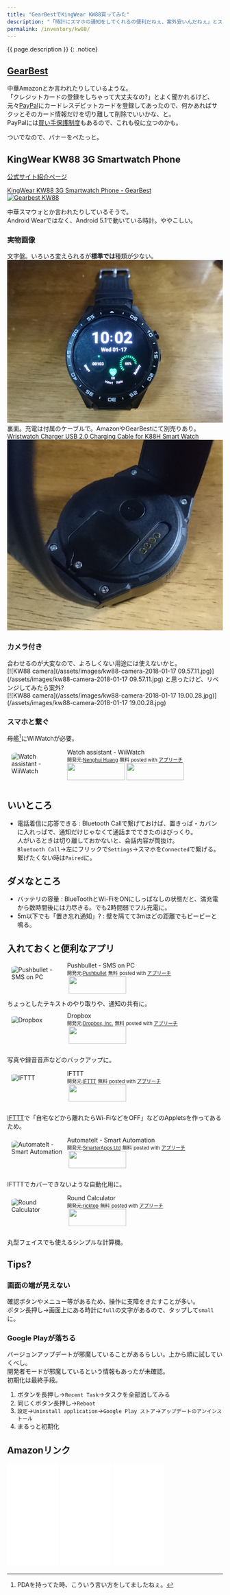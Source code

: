 ```yaml
---
title: "GearBestでKingWear KW88買ってみた"
description: "「時計にスマホの通知をしてくれるの便利だねぇ、案外安いんだねぇ」とスマートブレスレット・スマートウォッチを探していたら、予算2倍なのにどうしても欲しくなった。しかも初Gearbestで。"
permalink: /inventory/kw88/
---
```

{{ page.description }}
{: .notice}

## [GearBest](https://www.gearbest.com/?lkid=12667368)

中華Amazonとか言われたりしているような。  
「クレジットカードの登録をしちゃって大丈夫なの?」とよく聞かれるけど、元々[PayPal](https://www.paypal.com/jp/webapps/mpp/home)にカードレスデビットカードを登録してあったので、何かあればサクッとそのカード情報だけを切り離して削除でいいかな、と。  
PayPalには[買い手保護制度](https://www.paypal.com/jp/webapps/mpp/support/buyer-protection)もあるので、これも役に立つのかも。

ついでなので、バナーをぺたっと。
<script type="text/javascript">document.write('<a style="display:block;width:100%;height:1px;" class="aff-ad-none"></a>');window.AFF_ONLOAD = window.AFF_ONLOAD || [];window.AFF_ONLOAD.push({lkid:"12721641",affid:"10089719",size:"728*90",type:"1",language:"en",web_id:"40",version:110});var aff_s = document.createElement("script"),aff_h = document.getElementsByTagName("head")[0];aff_s.charset = "utf-8";aff_s.async = !0;aff_s.src = "https://js.affasi.com/affasi_js.min.js";aff_h.insertBefore(aff_s, aff_h.firstChild);</script>

## KingWear KW88 3G Smartwatch Phone

[公式サイト紹介ページ](http://www.king-wear.com/smart-watch/3g-gps-android-smartwatch/hot-sales-3g-android-5-1-os-1-39-inch-amoled.html)

<a target="_blank" href="https://www.gearbest.com/smart-watch-phone/pp_397745.html?lkid=12721386">KingWear KW88 3G Smartwatch Phone - GearBest<br/><img src="https://gloimg.gbtcdn.com/gb/pdm-product-pic/Electronic/2017/02/23/goods-img/1502755478273997152.jpg" alt="Gearbest KW88" title="Gearbest KW88" /></a>

中華スマウォとか言われたりしているそうで。  
Android Wearではなく、Android 5.1で動いている時計。ややこしい。

### 実物画像

文字盤。いろいろ変えられるが**標準では**種類が少ない。  
[![KW88](/assets/images/kw88.jpg)](/assets/images/kw88.jpg)  
裏面。充電は付属のケーブルで。AmazonやGearBestにて別売りあり。  
[Wristwatch Charger USB 2.0 Charging Cable for K88H Smart Watch](https://www.gearbest.com/smartwatch-accessories/pp_366465.html?lkid=12718462)  
[![KW88 wrist side](/assets/images/kw88-wrist-side.jpg)](/assets/images/kw88-wrist-side.jpg)  

### カメラ付き
合わせるのが大変なので、よろしくない用途には使えないかと。  
[![KW88 camera](/assets/images/kw88-camera-2018-01-17 09.57.11.jpg)](/assets/images/kw88-camera-2018-01-17 09.57.11.jpg) 
と思ったけど、リベンジしてみたら案外?  
[![KW88 camera](/assets/images/kw88-camera-2018-01-17 19.00.28.jpg)](/assets/images/kw88-camera-2018-01-17 19.00.28.jpg) 

### スマホと繋ぐ

母艦[^like-a-pda]にWiiWatchが必要。

[^like-a-pda]: PDAを持ってた時、こういう言い方をしてましたねぇ。

<div id="appreach-box" style="text-align:left;">
    <img id="appreach-image" src="//lh3.googleusercontent.com/GqByR8EZ1jePRxOQCKVy0yqYnPnGCSydFJPglwVShB8dEOibb0OHihBRoOmTCZmntDI=w170" alt="Watch assistant - WiiWatch" style="float:left; margin:10px; width:25%; max-width:120px; border-radius:10%;">
    <div class="appreach-info" style="margin: 10px;">
        <div id="appreach-appname">Watch assistant - WiiWatch</div>
        <div id="appreach-developer" style="font-size:80%; display:inline-block; _display:inline;">
            開発元:<a id="appreach-developerurl" href="https://itunes.apple.com/jp/developer/nenghui-huang/id1161105153?uo=4" target="_blank" rel="nofollow">Nenghui Huang</a>
        </div>
        <div id="appreach-price" style="font-size:80%; display:inline-block; _display:inline;">無料</div>
        <div class="appreach-powered" style="font-size:80%; display:inline-block; _display:inline;">
            posted with <a href="http://mama-hack.com/app-reach/" title="アプリーチ" target="_blank" rel="nofollow">アプリーチ</a>
        </div>
        <div class="appreach-links" style="float: left;">
            <div id="appreach-itunes-link" style="display: inline-block; _display: inline;">
                <a id="appreach-itunes" href="https://itunes.apple.com/jp/app/wiiwatch/id1220691518?mt=8&amp;uo=4&amp;at=" target="_blank" rel="nofollow">
                    <img src="https://nabettu.github.io/appreach/img/itune_ja.svg" style="height:40px;width:135px;">
                </a>
            </div>
            <div id="appreach-gplay-link" style="display:inline-block; _display:inline;">
                <a id="appreach-gplay" href="https://play.google.com/store/apps/details?id=com.wiitetech.wiiwatch" target="_blank" rel="nofollow">
                    <img src="https://nabettu.github.io/appreach/img/gplay_ja.png" style="height:40px;width:134.5px;">
                </a>
            </div>
        </div>
    </div>
    <div class="appreach-footer" style="margin-bottom:10px; clear: left;"></div>
</div>


## いいところ

+ 電話着信に応答できる
: Bluetooth Callで繋げておけば、置きっぱ・カバンに入れっぱで、通知だけじゃなくて通話までできたのはびっくり。  
人がいるときは切り離しておかないと、会話内容が筒抜け。  
`Bluetooth Call`→左にフリックで`Settings`→スマホを`Connected`で繋げる。繋げたくない時は`Paired`に。

## ダメなところ

+ バッテリの容量
: BlueToothとWi-FiをONにしっぱなしの状態だと、満充電から数時間後には力尽きる。でも2時間弱でフル充電に。
+ 5m以下でも「置き忘れ通知」?
: 壁を隔てて3mほどの距離でもビービーと鳴る。

## 入れておくと便利なアプリ

<div id="appreach-box" style="text-align:left;">
    <img id="appreach-image" src="//lh4.ggpht.com/FmtkVY1R6oJ3MtbggSzUaZiteJqDmuHeA3m5ycrFM2tDtHk6Hk3pyCPrpfYyIQUwtgXA=w170" alt="Pushbullet - SMS on PC" style="float:left; margin:10px; width:25%; max-width:120px; border-radius:10%;">
    <div class="appreach-info" style="margin: 10px;">
        <div id="appreach-appname">Pushbullet - SMS on PC</div>
        <div id="appreach-developer" style="font-size:80%; display:inline-block; _display:inline;">
            開発元:<a id="appreach-developerurl" href="https://play.google.com/store/apps/dev?id=7306432898834554483" target="_blank" rel="nofollow">Pushbullet</a>
        </div>
        <div id="appreach-price" style="font-size:80%; display:inline-block; _display:inline;">無料</div>
        <div class="appreach-powered" style="font-size:80%; display:inline-block; _display:inline;">
            posted with <a href="http://mama-hack.com/app-reach/" title="アプリーチ" target="_blank" rel="nofollow">アプリーチ</a>
        </div>
        <div class="appreach-links" style="float: left;">
            <div id="appreach-itunes-link" style="display: inline-block; _display: inline;"></div>
            <div id="appreach-gplay-link" style="display:inline-block; _display:inline;">
                <a id="appreach-gplay" href="https://play.google.com/store/apps/details?id=com.pushbullet.android" target="_blank" rel="nofollow">
                    <img src="https://nabettu.github.io/appreach/img/gplay_ja.png" style="height:40px;width:134.5px;">
                </a>
            </div>
        </div>
    </div>
    <div class="appreach-footer" style="margin-bottom:10px; clear: left;"></div>
</div>
ちょっとしたテキストのやり取りや、通知の共有に。

<div id="appreach-box" style="text-align:left;">
    <img id="appreach-image" src="//lh3.googleusercontent.com/40Q7mls-oIugtGd-JxCugHoNAZO8hwLw67Z2IgbTQ3wj1JMNvUenobtvsx1XAHGDqfRm=w170" alt="Dropbox" style="float:left; margin:10px; width:25%; max-width:120px; border-radius:10%;">
    <div class="appreach-info" style="margin: 10px;">
        <div id="appreach-appname">Dropbox</div>
        <div id="appreach-developer" style="font-size:80%; display:inline-block; _display:inline;">
            開発元:<a id="appreach-developerurl" href="https://play.google.com/store/apps/developer?id=Dropbox,+Inc." target="_blank" rel="nofollow">Dropbox, Inc.</a>
        </div>
        <div id="appreach-price" style="font-size:80%; display:inline-block; _display:inline;">無料</div>
        <div class="appreach-powered" style="font-size:80%; display:inline-block; _display:inline;">
            posted with <a href="http://mama-hack.com/app-reach/" title="アプリーチ" target="_blank" rel="nofollow">アプリーチ</a>
        </div>
        <div class="appreach-links" style="float: left;">
            <div id="appreach-itunes-link" style="display: inline-block; _display: inline;"></div>
            <div id="appreach-gplay-link" style="display:inline-block; _display:inline;">
                <a id="appreach-gplay" href="https://play.google.com/store/apps/details?id=com.dropbox.android" target="_blank" rel="nofollow">
                    <img src="https://nabettu.github.io/appreach/img/gplay_ja.png" style="height:40px;width:134.5px;">
                </a>
            </div>
        </div>
    </div>
    <div class="appreach-footer" style="margin-bottom:10px; clear: left;"></div>
</div>

写真や録音音声などのバックアップに。

<div id="appreach-box" style="text-align:left;">
    <img id="appreach-image" src="//lh3.googleusercontent.com/7XFWngVrrWkpOI7-nOCiVvP79kB_QxfN2WdbVKJNGvX922gFcjnnc75kaO7TacK0ng=w170" alt="IFTTT" style="float:left; margin:10px; width:25%; max-width:120px; border-radius:10%;">
    <div class="appreach-info" style="margin: 10px;">
        <div id="appreach-appname">IFTTT</div>
        <div id="appreach-developer" style="font-size:80%; display:inline-block; _display:inline;">
            開発元:<a id="appreach-developerurl" href="https://play.google.com/store/apps/dev?id=8591752306381892167" target="_blank" rel="nofollow">IFTTT</a>
        </div>
        <div id="appreach-price" style="font-size:80%; display:inline-block; _display:inline;">無料</div>
        <div class="appreach-powered" style="font-size:80%; display:inline-block; _display:inline;">
            posted with <a href="http://mama-hack.com/app-reach/" title="アプリーチ" target="_blank" rel="nofollow">アプリーチ</a>
        </div>
        <div class="appreach-links" style="float: left;">
            <div id="appreach-itunes-link" style="display: inline-block; _display: inline;"></div>
            <div id="appreach-gplay-link" style="display:inline-block; _display:inline;">
                <a id="appreach-gplay" href="https://play.google.com/store/apps/details?id=com.ifttt.ifttt" target="_blank" rel="nofollow">
                    <img src="https://nabettu.github.io/appreach/img/gplay_ja.png" style="height:40px;width:134.5px;">
                </a>
            </div>
        </div>
    </div>
    <div class="appreach-footer" style="margin-bottom:10px; clear: left;"></div>
</div>

[IFTTT](https://ifttt.com/)で「自宅などから離れたらWi-FiなどをOFF」などのAppletsを作ってあるため。

<div id="appreach-box" style="text-align:left;">
    <img id="appreach-image" src="//lh5.ggpht.com/AX5i8AxpkNAcaRCTAeBhogtRfy5BsgazxdRkJcsNAded9ffGoxUXQcKso13qS_Nx14g=w170" alt="AutomateIt - Smart Automation" style="float:left; margin:10px; width:25%; max-width:120px; border-radius:10%;">
    <div class="appreach-info" style="margin: 10px;">
        <div id="appreach-appname">AutomateIt - Smart Automation</div>
        <div id="appreach-developer" style="font-size:80%; display:inline-block; _display:inline;">
            開発元:<a id="appreach-developerurl" href="https://play.google.com/store/apps/dev?id=8202756898217994038" target="_blank" rel="nofollow">SmarterApps Ltd</a>
        </div>
        <div id="appreach-price" style="font-size:80%; display:inline-block; _display:inline;">無料</div>
        <div class="appreach-powered" style="font-size:80%; display:inline-block; _display:inline;">
            posted with <a href="http://mama-hack.com/app-reach/" title="アプリーチ" target="_blank" rel="nofollow">アプリーチ</a>
        </div>
        <div class="appreach-links" style="float: left;">
            <div id="appreach-itunes-link" style="display: inline-block; _display: inline;"></div>
            <div id="appreach-gplay-link" style="display:inline-block; _display:inline;">
                <a id="appreach-gplay" href="https://play.google.com/store/apps/details?id=AutomateIt.mainPackage" target="_blank" rel="nofollow">
                    <img src="https://nabettu.github.io/appreach/img/gplay_ja.png" style="height:40px;width:134.5px;">
                </a>
            </div>
        </div>
    </div>
    <div class="appreach-footer" style="margin-bottom:10px; clear: left;"></div>
</div>

IFTTTでカバーできないような自動化用に。

<div id="appreach-box" style="text-align:left;">
    <img id="appreach-image" src="//lh3.googleusercontent.com/FomCUUA55gqqSNj0wtgjwwg_7bZ-oVPshcqO8U58ozL-PR_lI8UKzHOuQUGaw4BCig=w170" alt="Round Calculator" style="float:left; margin:10px; width:25%; max-width:120px; border-radius:10%;">
    <div class="appreach-info" style="margin: 10px;">
        <div id="appreach-appname">Round Calculator</div>
        <div id="appreach-developer" style="font-size:80%; display:inline-block; _display:inline;">
            開発元:<a id="appreach-developerurl" href="https://play.google.com/store/apps/developer?id=ricktop" target="_blank" rel="nofollow">ricktop</a>
        </div>
        <div id="appreach-price" style="font-size:80%; display:inline-block; _display:inline;">無料</div>
        <div class="appreach-powered" style="font-size:80%; display:inline-block; _display:inline;">
            posted with <a href="http://mama-hack.com/app-reach/" title="アプリーチ" target="_blank" rel="nofollow">アプリーチ</a>
        </div>
        <div class="appreach-links" style="float: left;">
            <div id="appreach-itunes-link" style="display: inline-block; _display: inline;"></div>
            <div id="appreach-gplay-link" style="display:inline-block; _display:inline;">
                <a id="appreach-gplay" href="https://play.google.com/store/apps/details?id=com.ricktop.roundcalc" target="_blank" rel="nofollow">
                    <img src="https://nabettu.github.io/appreach/img/gplay_ja.png" style="height:40px;width:134.5px;">
                </a>
            </div>
        </div>
    </div>
    <div class="appreach-footer" style="margin-bottom:10px; clear: left;"></div>
</div>

丸型フェイスでも使えるシンプルな計算機。

## Tips?

### 画面の端が見えない

確認ボタンやメニュー等があるため、操作に支障をきたすことが多い。  
ボタン長押し→画面上にある時計に`full`の文字があるので、タップして`small`に。

### Google Playが落ちる
バージョンアップデートが邪魔していることがあるらしい。上から順に試していくべし。  
開発者モードが邪魔しているという情報もあったが未確認。  
初期化は最終手段。

1. ボタンを長押し→`Recent Task`→タスクを全部消してみる
1. 同じくボタン長押し→`Reboot`
1. `設定`→`Uninstall application`→`Google Play ストア`→`アップデートのアンインストール`
1. <i class="fas fa-exclamation-triangle" style="color: red;"></i>まるっと初期化<i class="fas fa-exclamation-triangle" style="color: red;"></i>

## Amazonリンク

<iframe style="width:120px;height:240px;" marginwidth="0" marginheight="0" scrolling="no" frameborder="0" src="//rcm-fe.amazon-adsystem.com/e/cm?lt1=_blank&bc1=000000&IS2=1&bg1=FFFFFF&fc1=000000&lc1=0000FF&t=k-s-web-22&o=9&p=8&l=as4&m=amazon&f=ifr&ref=as_ss_li_til&asins=B06XSRBZB6&linkId=2f985dd45c8157ca5a717fdfe75c68dd"></iframe>

<iframe style="width:120px;height:240px;" marginwidth="0" marginheight="0" scrolling="no" frameborder="0" src="//rcm-fe.amazon-adsystem.com/e/cm?lt1=_blank&bc1=000000&IS2=1&bg1=FFFFFF&fc1=000000&lc1=0000FF&t=k-s-web-22&o=9&p=8&l=as4&m=amazon&f=ifr&ref=as_ss_li_til&asins=B076J96QM7&linkId=4944c2362ef110da8743929836e1ac0b"></iframe>

<iframe style="width:120px;height:240px;" marginwidth="0" marginheight="0" scrolling="no" frameborder="0" src="//rcm-fe.amazon-adsystem.com/e/cm?lt1=_blank&bc1=000000&IS2=1&bg1=FFFFFF&fc1=000000&lc1=0000FF&t=k-s-web-22&o=9&p=8&l=as4&m=amazon&f=ifr&ref=as_ss_li_til&asins=B01LATWL5G&linkId=f29f1e272542f8caa87f376430118f9b"></iframe>